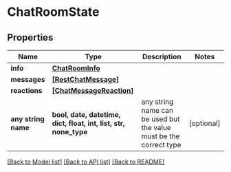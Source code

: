 # ChatRoomState

## Properties

 Name                | Type                                                             | Description                                                        | Notes      
---------------------|------------------------------------------------------------------|--------------------------------------------------------------------|------------
 **info**            | [**ChatRoomInfo**](ChatRoomInfo.md)                              |                                                                    |
 **messages**        | [**[RestChatMessage]**](RestChatMessage.md)                      |                                                                    |
 **reactions**       | [**[ChatMessageReaction]**](ChatMessageReaction.md)              |                                                                    |
 **any string name** | **bool, date, datetime, dict, float, int, list, str, none_type** | any string name can be used but the value must be the correct type | [optional] 

[[Back to Model list]](../README.md#documentation-for-models) [[Back to API list]](../README.md#documentation-for-api-endpoints) [[Back to README]](../README.md)


